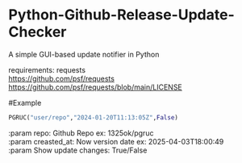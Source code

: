 # Python-Github-Release-Update-Checker
A simple GUI-based update notifier in Python   
   
requirements: requests   
https://github.com/psf/requests   
https://github.com/psf/requests/blob/main/LICENSE   
   
#Example   
```py
PGRUC("user/repo","2024-01-20T11:13:05Z",False)
```
   
:param repo: Github Repo ex: 1325ok/pgruc   
:param creasted_at: Now version date ex: 2025-04-03T18:00:49   
:param Show update changes: True/False   